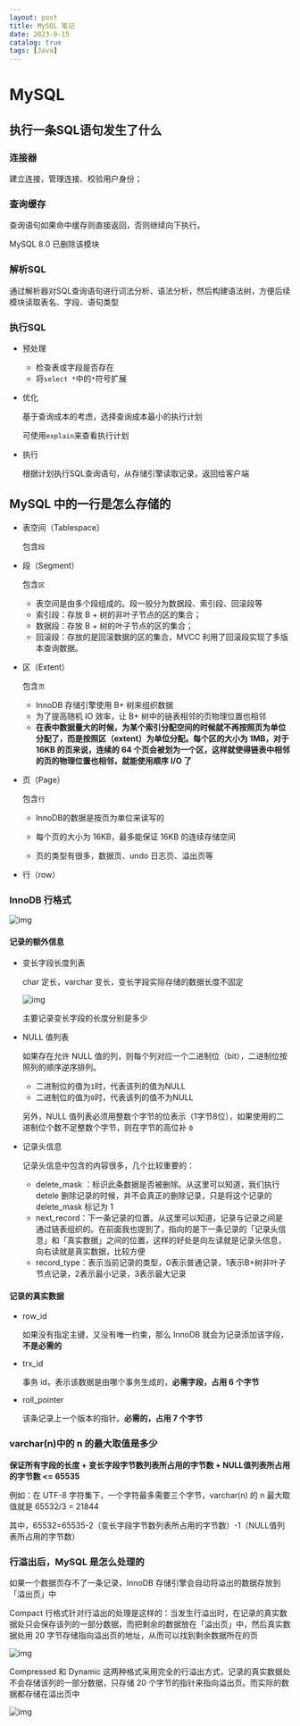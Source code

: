 ```yaml
---
layout: post
title: MySQL 笔记
date: 2023-9-15
catalog: true
tags: [Java]
---
```


# MySQL

## 执行一条SQL语句发生了什么

### 连接器

建立连接，管理连接、校验用户身份；

### 查询缓存

查询语句如果命中缓存则直接返回，否则继续向下执行。

MySQL 8.0 已删除该模块

### 解析SQL

通过解析器对SQL查询语句进行词法分析、语法分析，然后构建语法树，方便后续模块读取表名、字段、语句类型

### 执行SQL

- 预处理

  - 检查表或字段是否存在
  - 将`select *`中的`*`符号扩展

- 优化

  基于查询成本的考虑，选择查询成本最小的执行计划

  可使用`explain`来查看执行计划

- 执行

  根据计划执行SQL查询语句，从存储引擎读取记录，返回给客户端

## MySQL 中的一行是怎么存储的

- 表空间（Tablespace）

  包含`段`

- 段（Segment）

  包含`区`

  - 表空间是由多个段组成的。段一般分为数据段、索引段、回滚段等
  - 索引段：存放 B + 树的非叶子节点的区的集合；
  - 数据段：存放 B + 树的叶子节点的区的集合；
  - 回滚段：存放的是回滚数据的区的集合，MVCC 利用了回滚段实现了多版本查询数据。

- 区（Extent）

  包含`页`

  - InnoDB 存储引擎使用 B+ 树来组织数据
  - 为了提高随机 IO 效率，让 B+ 树中的链表相邻的页物理位置也相邻
  - **在表中数据量大的时候，为某个索引分配空间的时候就不再按照页为单位分配了，而是按照区（extent）为单位分配。每个区的大小为 1MB，对于 16KB 的页来说，连续的 64 个页会被划为一个区，这样就使得链表中相邻的页的物理位置也相邻，就能使用顺序 I/O 了**

- 页（Page）

  包含`行`

  - InnoDB的数据是按页为单位来读写的

  - 每个页的大小为 16KB，最多能保证 16KB 的连续存储空间
  - 页的类型有很多，数据页、undo 日志页、溢出页等

- 行（row）

### InnoDB 行格式

![img](https://cdn.xiaolincoding.com/gh/xiaolincoder/mysql/row_format/COMPACT.drawio.png)



#### 记录的额外信息

- 变长字段长度列表

  char 定长，varchar 变长，变长字段实际存储的数据长度不固定

  ![img](https://cdn.xiaolincoding.com/gh/xiaolincoder/mysql/row_format/%E5%8F%98%E9%95%BF%E5%AD%97%E6%AE%B5%E9%95%BF%E5%BA%A6%E5%88%97%E8%A1%A81.png)

  主要记录变长字段的长度分别是多少

- NULL 值列表

  如果存在允许 NULL 值的列，则每个列对应一个二进制位（bit），二进制位按照列的顺序逆序排列。

  - 二进制位的值为`1`时，代表该列的值为NULL
  - 二进制位的值为`0`时，代表该列的值不为NULL

  另外，NULL 值列表必须用整数个字节的位表示（1字节8位），如果使用的二进制位个数不足整数个字节，则在字节的高位补 `0`

- 记录头信息

  记录头信息中包含的内容很多，几个比较重要的：

  - delete_mask ：标识此条数据是否被删除。从这里可以知道，我们执行 detele 删除记录的时候，并不会真正的删除记录，只是将这个记录的 delete_mask 标记为 1
  - next_record：下一条记录的位置。从这里可以知道，记录与记录之间是通过链表组织的。在前面我也提到了，指向的是下一条记录的「记录头信息」和「真实数据」之间的位置，这样的好处是向左读就是记录头信息，向右读就是真实数据，比较方便
  - record_type：表示当前记录的类型，0表示普通记录，1表示B+树非叶子节点记录，2表示最小记录，3表示最大记录

#### 记录的真实数据

- row_id

  如果没有指定主键，又没有唯一约束，那么 InnoDB 就会为记录添加该字段，**不是必需的**

- trx_id

  事务 id，表示该数据是由哪个事务生成的，**必需字段，占用 6 个字节**

- roll_pointer

  该条记录上一个版本的指针。**必需的，占用 7 个字节**

### varchar(n)中的 n 的最大取值是多少

**保证所有字段的长度 + 变长字段字节数列表所占用的字节数 + NULL值列表所占用的字节数 <= 65535**

例如：在 UTF-8 字符集下，一个字符最多需要三个字节，varchar(n) 的 n 最大取值就是 65532/3 = 21844

其中，65532=65535-2（变长字段字节数列表所占用的字节数）-1（NULL值列表所占用的字节数）

### 行溢出后，MySQL 是怎么处理的

如果一个数据页存不了一条记录，InnoDB 存储引擎会自动将溢出的数据存放到「溢出页」中

Compact 行格式针对行溢出的处理是这样的：当发生行溢出时，在记录的真实数据处只会保存该列的一部分数据，而把剩余的数据放在「溢出页」中，然后真实数据处用 20 字节存储指向溢出页的地址，从而可以找到剩余数据所在的页

![img](https://cdn.xiaolincoding.com/gh/xiaolincoder/mysql/row_format/%E8%A1%8C%E6%BA%A2%E5%87%BA.png)

Compressed 和 Dynamic 这两种格式采用完全的行溢出方式，记录的真实数据处不会存储该列的一部分数据，只存储 20 个字节的指针来指向溢出页。而实际的数据都存储在溢出页中

![img](https://cdn.xiaolincoding.com/gh/xiaolincoder/mysql/row_format/%E8%A1%8C%E6%BA%A2%E5%87%BA2.png)